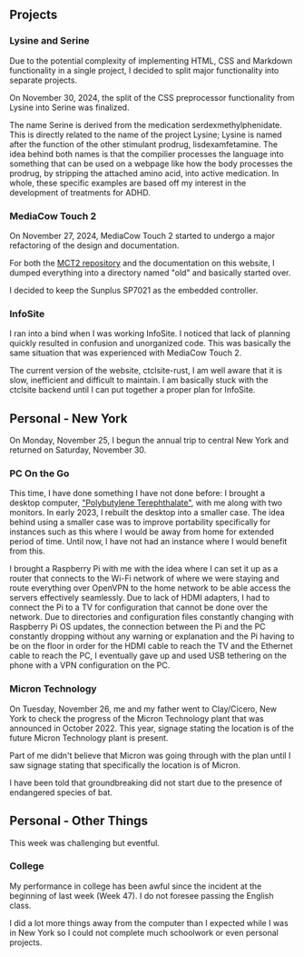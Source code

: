 

## Projects

### Lysine and Serine
Due to the potential complexity of implementing HTML, CSS and Markdown functionality in a single project, I decided to split major functionality into separate projects.

On November 30, 2024, the split of the CSS preprocessor functionality from Lysine into Serine was finalized. 

The name Serine is derived from the medication serdexmethylphenidate. This is directly related to the name of the project Lysine; Lysine is named after the function of the other stimulant prodrug, lisdexamfetamine. The idea behind both names is that the compilier processes the language into something that can be used on a webpage like how the body processes the prodrug, by stripping the attached amino acid, into active medication. In whole, these specific examples are based off my interest in the development of treatments for ADHD.

### MediaCow Touch 2
On November 27, 2024, MediaCow Touch 2 started to undergo a major refactoring of the design and documentation.

For both the [MCT2 repository](https://github.com/ctcl-bregis/) and the documentation on this website, I dumped everything into a directory named "old" and basically started over.

I decided to keep the Sunplus SP7021 as the embedded controller.

### InfoSite
I ran into a bind when I was working InfoSite. I noticed that lack of planning quickly resulted in confusion and unorganized code. This was basically the same situation that was experienced with MediaCow Touch 2. 

The current version of the website, ctclsite-rust, I am well aware that it is slow, inefficient and difficult to maintain. I am basically stuck with the ctclsite backend until I can put together a proper plan for InfoSite.

## Personal - New York
On Monday, November 25, I begun the annual trip to central New York and returned on Saturday, November 30.

### PC On the Go
This time, I have done something I have not done before: I brought a desktop computer, ["Polybutylene Terephthalate"](/projects/wbpc/#pc_pbt), with me along with two monitors. In early 2023, I rebuilt the desktop into a smaller case. The idea behind using a smaller case was to improve portability specifically for instances such as this where I would be away from home for extended period of time. Until now, I have not had an instance where I would benefit from this.

I brought a Raspberry Pi with me with the idea where I can set it up as a router that connects to the Wi-Fi network of where we were staying and route everything over OpenVPN to the home network to be able access the servers effectively seamlessly. Due to lack of HDMI adapters, I had to connect the Pi to a TV for configuration that cannot be done over the network. Due to directories and configuration files constantly changing with Raspberry Pi OS updates, the connection between the Pi and the PC constantly dropping without any warning or explanation and the Pi having to be on the floor in order for the HDMI cable to reach the TV and the Ethernet cable to reach the PC, I eventually gave up and used USB tethering on the phone with a VPN configuration on the PC. 

### Micron Technology
On Tuesday, November 26, me and my father went to Clay/Cicero, New York to check the progress of the Micron Technology plant that was announced in October 2022. This year, signage stating the location is of the future Micron Technology plant is present.

Part of me didn't believe that Micron was going through with the plan until I saw signage stating that specifically the location is of Micron.

I have been told that groundbreaking did not start due to the presence of endangered species of bat.

## Personal - Other Things
This week was challenging but eventful.

### College
My performance in college has been awful since the incident at the beginning of last week (Week 47). I do not foresee passing the English class. 

I did a lot more things away from the computer than I expected while I was in New York so I could not complete much schoolwork or even personal projects.

